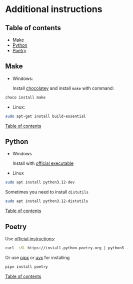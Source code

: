 # Additional instructions

## Table of contents

- [Make](#make)
- [Python](#python)
- [Poetry](#poetry)


## Make

- Windows:

    Install [chocolatey](https://chocolatey.org/install) and install `make` with command:

```powershell
choco install make
```

- Linux:

```bash
sudo apt-get install build-essential
```

[Table of contents](#table-of-contents)

## Python

- Windows

    Install with [official executable](https://www.python.org/downloads/)

- Linux

```bash
sudo apt install python3.12-dev
```

Sometimes you need to install `distutils`

```bash
sudo apt install python3.12-distutils
```

[Table of contents](#table-of-contents)

## Poetry

Use [official instructions](https://python-poetry.org/docs/#installing-with-the-official-installer):

```bash
curl -sSL https://install.python-poetry.org | python3 -
```

Or use [pipx](https://github.com/pypa/pipx) or [uvx](https://docs.astral.sh/uv/guides/tools/) for installing

```bash
pipx install poetry
```



[Table of contents](#table-of-contents)
